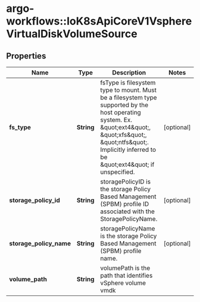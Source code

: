 # argo-workflows::IoK8sApiCoreV1VsphereVirtualDiskVolumeSource

## Properties
Name | Type | Description | Notes
------------ | ------------- | ------------- | -------------
**fs_type** | **String** | fsType is filesystem type to mount. Must be a filesystem type supported by the host operating system. Ex. \&quot;ext4\&quot;, \&quot;xfs\&quot;, \&quot;ntfs\&quot;. Implicitly inferred to be \&quot;ext4\&quot; if unspecified. | [optional] 
**storage_policy_id** | **String** | storagePolicyID is the storage Policy Based Management (SPBM) profile ID associated with the StoragePolicyName. | [optional] 
**storage_policy_name** | **String** | storagePolicyName is the storage Policy Based Management (SPBM) profile name. | [optional] 
**volume_path** | **String** | volumePath is the path that identifies vSphere volume vmdk | 



